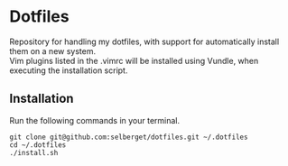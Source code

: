 # Dotfiles

Repository for handling my dotfiles, with support for automatically install them on a new system. \
Vim plugins listed in the .vimrc will be installed using Vundle, when executing the installation script.

## Installation

Run the following commands in your terminal.
```
git clone git@github.com:selberget/dotfiles.git ~/.dotfiles
cd ~/.dotfiles
./install.sh
```

